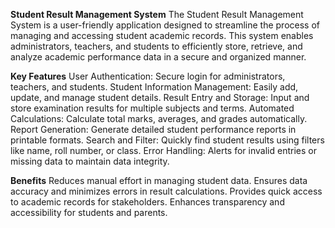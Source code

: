 **Student Result Management System**
The Student Result Management System is a user-friendly application designed to streamline the process of managing and accessing student academic records. This system enables administrators, teachers, and students to efficiently store, retrieve, and analyze academic performance data in a secure and organized manner.

**Key Features**
User Authentication: Secure login for administrators, teachers, and students.
Student Information Management: Easily add, update, and manage student details.
Result Entry and Storage: Input and store examination results for multiple subjects and terms.
Automated Calculations: Calculate total marks, averages, and grades automatically.
Report Generation: Generate detailed student performance reports in printable formats.
Search and Filter: Quickly find student results using filters like name, roll number, or class.
Error Handling: Alerts for invalid entries or missing data to maintain data integrity.

**Benefits**
Reduces manual effort in managing student data.
Ensures data accuracy and minimizes errors in result calculations.
Provides quick access to academic records for stakeholders.
Enhances transparency and accessibility for students and parents.
